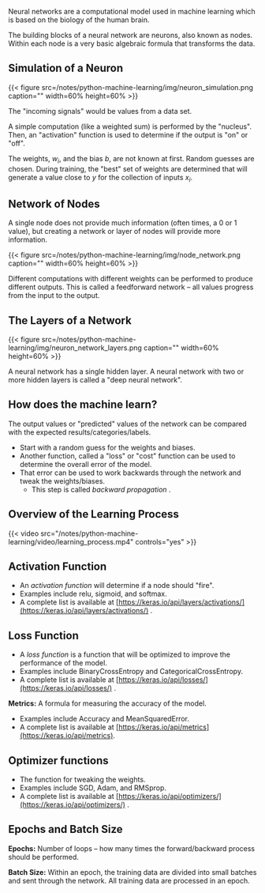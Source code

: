 Neural networks are a computational model used in machine learning which is based on the biology of the human brain.

The building blocks of a neural network are neurons, also known as nodes. Within each node is a very basic algebraic formula that transforms the data.

## Simulation of a Neuron

{{< figure src=/notes/python-machine-learning/img/neuron_simulation.png caption="" width=60% height=60% >}}

The "incoming signals" would be values from a data set.

A simple computation (like a weighted sum) is performed by the "nucleus".
Then, an "activation" function is used to determine if the output is "on" or "off".

The weights, $w_i$, and the bias $b$, are not known at first. Random guesses are chosen. During training, the "best" set of weights are determined that will generate a value close to $y$ for the collection of inputs $x_i$.

## Network of Nodes

A single node does not provide much information (often times, a 0 or 1 value), but creating a network or layer of nodes will provide more information.

{{< figure src=/notes/python-machine-learning/img/node_network.png caption="" width=60% height=60% >}}

Different computations with different weights can be performed  to produce different outputs. This is called a feedforward network – all values progress from the input to the output.

## The Layers of a Network

{{< figure src=/notes/python-machine-learning/img/neuron_network_layers.png caption="" width=60% height=60% >}}

A neural network has a single hidden layer. A neural network with two or more hidden layers is called a "deep neural network".

## How does the machine learn?

The output values or "predicted" values of the network can be compared with the expected results/categories/labels.

* Start with a random guess for the weights and biases.
* Another function, called a "loss" or "cost" function can be used to determine the overall error of the model.
* That error can be used to work backwards through the network and tweak the weights/biases.
    * This step is called  _backward propagation_ .

## Overview of the Learning Process

{{< video src="/notes/python-machine-learning/video/learning_process.mp4" controls="yes" >}}

## Activation Function

* An _activation function_ will determine if a node should "fire".
* Examples include relu, sigmoid, and softmax.
* A complete list is available at [https://keras.io/api/layers/activations/](https://keras.io/api/layers/activations/) .


## Loss Function

* A _loss function_ is a function that will be optimized to improve the performance of the model.
* Examples include BinaryCrossEntropy and CategoricalCrossEntropy.
* A complete list is available at [https://keras.io/api/losses/](https://keras.io/api/losses/) .

__Metrics:__ A formula for measuring the accuracy of the model.
* Examples include Accuracy and MeanSquaredError.
* A complete list is available at [https://keras.io/api/metrics](https://keras.io/api/metrics).

## Optimizer functions

* The function for tweaking the weights.
* Examples include SGD, Adam, and RMSprop.
* A complete list is available at [https://keras.io/api/optimizers/](https://keras.io/api/optimizers/) .

## Epochs and Batch Size

__Epochs:__   Number of loops – how many times the forward/backward process should be performed.

__Batch Size:__  Within an epoch, the training data are divided into small batches and sent through the network.  All training data are processed in an epoch.

